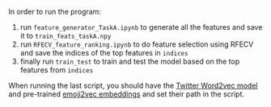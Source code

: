 In order to run the program: 

1. run `feature_generator_TaskA.ipynb` to generate all the features and save it to `train_feats_taskA.npy`
2. run `RFECV_feature_ranking.ipynb` to do feature selection using RFECV and save the indices of the top features in `indices`
3. finally run `train_test` to train and test the model based on the top features from `indices`

When running the last script, you should have the [Twitter Word2vec model](http://yuca.test.iminds.be:8900/fgodin/downloads/word2vec_twitter_model.tar.gz) and pre-trained [emoji2vec embeddings](https://github.com/uclmr/emoji2vec/blob/master/pre-trained/emoji2vec.bin) and set their path in the script. 